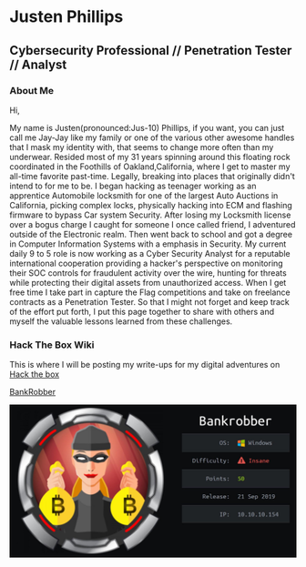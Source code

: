 # Justen Phillips
## Cybersecurity Professional // Penetration Tester // Analyst
### About Me
Hi,

My name is Justen(pronounced:Jus-10) Phillips, if you want, you can just call me Jay-Jay like my family or one of the various other awesome handles that I mask my identity with, that seems to change more often than my underwear. Resided most of my 31 years spinning around this floating rock coordinated in the Foothills of Oakland,California, where I get to master my all-time favorite past-time. Legally, breaking into places that originally didn't intend to for me to be. I began hacking as teenager working as an apprentice Automobile locksmith for one of the largest Auto Auctions in California, picking complex locks, physically hacking into ECM and flashing firmware to bypass Car system Security. After losing my Locksmith license over a bogus charge I caught for someone I once called friend, I adventured outside of the Electronic realm. Then went back to school and got a degree in Computer Information Systems with a emphasis in Security. My current daily 9 to 5 role is now working as a Cyber Security Analyst for a reputable international cooperation providing a hacker's perspective on monitoring their SOC controls for fraudulent activity over the wire, hunting for threats while protecting their digital assets from unauthorized access. When I get free time I take part in capture the Flag competitions and take on freelance contracts as a Penetration Tester. So that I might not forget and keep track of the effort put forth, I put this page together to share with others and myself the valuable lessons learned from these challenges.  


### Hack The Box Wiki
This is where I will be posting my write-ups for my digital adventures on [Hack the box](https://hackthebox.eu)

[BankRobber](bankrobber.md)

![bankrobber.md](0_LJx7T2nwjYpeVHXe.jpeg)

